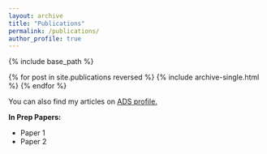 ```yaml
---
layout: archive
title: "Publications"
permalink: /publications/
author_profile: true
---
```

{% include base_path %}

{% for post in site.publications reversed %}
  {% include archive-single.html %}
{% endfor %}

<p>You can also find my articles on <a href="https://ui.adsabs.harvard.edu/search/q=author%3A%22Saeedzadeh%2C%20Vida%22&amp;sort=date%20desc%2C%20bibcode%20desc&amp;p_=0">ADS profile</a><u>.</u></p>

<p><strong>In Prep Papers:</strong></p>

<ul>
	<li>Paper 1</li>
	<li>Paper 2</li>
</ul>
